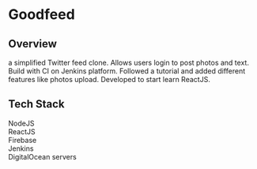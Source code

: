 # Goodfeed

## Overview

a simplified Twitter feed clone. Allows users login to post photos and text. Build with CI on Jenkins platform. Followed a tutorial and added different features like photos upload. Developed to start learn ReactJS.

## Tech Stack
NodeJS <br>
ReactJS <br>
Firebase <br>
Jenkins <br>
DigitalOcean servers


